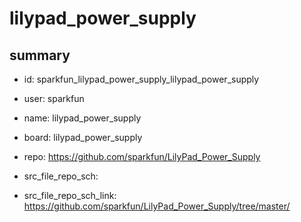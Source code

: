 # lilypad_power_supply
 
## summary 
* id: sparkfun_lilypad_power_supply_lilypad_power_supply
* user: sparkfun
* name: lilypad_power_supply
* board: lilypad_power_supply
* repo: https://github.com/sparkfun/LilyPad_Power_Supply



* src_file_repo_sch: 
* src_file_repo_sch_link: https://github.com/sparkfun/LilyPad_Power_Supply/tree/master/






